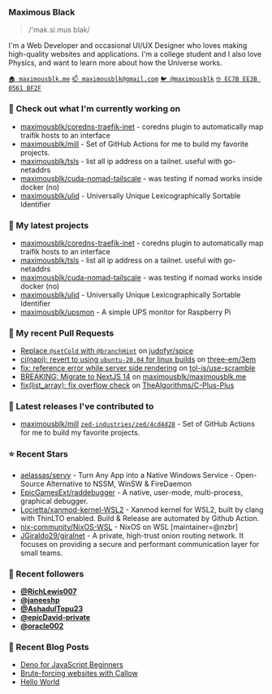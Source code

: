 ### Maximous Black

> /'mak.si.mus blak/

I'm a Web Developer and occasional UI/UX Designer who loves making high-quality websites and applications. I'm a college
student and I also love Physics, and want to learn more about how the Universe works.

[`🏠 maximousblk.me`](https://maximousblk.me/)
[`📫 maximousblk@gmail.com`](mailto:maximousblk@gmail.com)
[`🐦 @maximousblk`](https://twitter.com/maximousblk)
[`🤓 EC7B EE3B 0561 BF2F`](https://keybase.io/maximousblk/pgp_keys.asc)

### 👷 Check out what I'm currently working on

- [maximousblk/coredns-traefik-inet](https://github.com/maximousblk/coredns-traefik-inet) - coredns plugin to automatically map traifik hosts to an interface
- [maximousblk/mill](https://github.com/maximousblk/mill) - Set of GitHub Actions for me to build my favorite projects.
- [maximousblk/tsls](https://github.com/maximousblk/tsls) - list all ip address on a tailnet. useful with go-netaddrs
- [maximousblk/cuda-nomad-tailscale](https://github.com/maximousblk/cuda-nomad-tailscale) - was testing if nomad works inside docker (no)
- [maximousblk/ulid](https://github.com/maximousblk/ulid) - Universally Unique Lexicographically Sortable Identifier

### 🌱 My latest projects

- [maximousblk/coredns-traefik-inet](https://github.com/maximousblk/coredns-traefik-inet) - coredns plugin to automatically map traifik hosts to an interface
- [maximousblk/tsls](https://github.com/maximousblk/tsls) - list all ip address on a tailnet. useful with go-netaddrs
- [maximousblk/cuda-nomad-tailscale](https://github.com/maximousblk/cuda-nomad-tailscale) - was testing if nomad works inside docker (no)
- [maximousblk/ulid](https://github.com/maximousblk/ulid) - Universally Unique Lexicographically Sortable Identifier
- [maximousblk/upsmon](https://github.com/maximousblk/upsmon) - A simple UPS monitor for Raspberry Pi

### 🔨 My recent Pull Requests

- [Replace `@setCold` with `@branchHint`](https://github.com/judofyr/spice/pull/13) on [judofyr/spice](https://github.com/judofyr/spice)
- [ci(napi): revert to using `ubuntu-20.04` for linux builds](https://github.com/three-em/3em/pull/227) on [three-em/3em](https://github.com/three-em/3em)
- [fix: reference error while server side rendering](https://github.com/tol-is/use-scramble/pull/3) on [tol-is/use-scramble](https://github.com/tol-is/use-scramble)
- [BREAKING: Migrate to NextJS 14](https://github.com/maximousblk/maximousblk.me/pull/568) on [maximousblk/maximousblk.me](https://github.com/maximousblk/maximousblk.me)
- [fix(list_array): fix overflow check](https://github.com/TheAlgorithms/C-Plus-Plus/pull/1983) on [TheAlgorithms/C-Plus-Plus](https://github.com/TheAlgorithms/C-Plus-Plus)

### 🔭 Latest releases I've contributed to

- [maximousblk/mill](https://github.com/maximousblk/mill) [`zed-industries/zed/4cd4d28`](https://github.com/maximousblk/mill/releases/tag/zed-industries/zed/4cd4d28) - Set of GitHub Actions for me to build my favorite projects.

### ⭐ Recent Stars

- [aelassas/servy](https://github.com/aelassas/servy) - Turn Any App into a Native Windows Service - Open-Source Alternative to NSSM, WinSW &amp; FireDaemon
- [EpicGamesExt/raddebugger](https://github.com/EpicGamesExt/raddebugger) - A native, user-mode, multi-process, graphical debugger.
- [Locietta/xanmod-kernel-WSL2](https://github.com/Locietta/xanmod-kernel-WSL2) - Xanmod kernel for WSL2, built by clang with ThinLTO enabled. Build &amp; Release are automated by Github Action.
- [nix-community/NixOS-WSL](https://github.com/nix-community/NixOS-WSL) - NixOS on WSL [maintainer=@nzbr] 
- [JGiraldo29/giralnet](https://github.com/JGiraldo29/giralnet) - A private, high-trust onion routing network. It focuses on providing a secure and performant communication layer for small teams.

### 💖 Recent followers

- [**@RichLewis007**](https://github.com/RichLewis007)
- [**@janeeshp**](https://github.com/janeeshp)
- [**@AshadulTopu23**](https://github.com/AshadulTopu23)
- [**@epicDavid-private**](https://github.com/epicDavid-private)
- [**@oracle002**](https://github.com/oracle002)

### 📰 Recent Blog Posts

- [Deno for JavaScript Beginners](https://maximousblk.me/posts/deno-for-javascript-beginners)
- [Brute-forcing websites with Callow](https://maximousblk.me/posts/brute-forcing-websites-with-callow)
- [Hello World](https://maximousblk.me/posts/hello-world)

